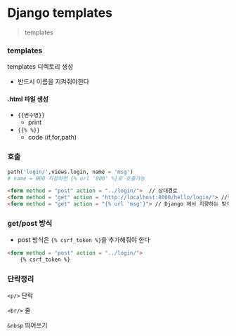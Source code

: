 # Django templates

> templates



### templates

templates 디렉토리 생성

- 반드시 이름을 지켜줘야한다



#### .html 파일 생성

- `{{변수명}}`  
  - print
- `{{% %}}`
  -  code (if,for,path)



### 호출

```python
path('login/',views.login, name = 'msg') 
# name = 000 지정하면 {% url '000' %}로 호출가능
```

```html
<form method = "post" action = "../login/">  // 상대경로
<form method = "get" action = "http://localhost:8000/hello/login/"> //절대경로
<form method = "get" action = "{% url 'msg'}"> // Django 에서 지향하는 방식
```



### get/post 방식

- post 방식은 `{% csrf_token %}`을 추가해줘야 한다

```html
<form method = "post" action = "../login/">
    {% csrf_token %}
```




### 단락정리

`<p/>` 단락

`<br/>` 줄

`&nbsp` 띄어쓰기
